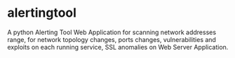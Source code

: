 # alertingtool
A python Alerting Tool Web Application for scanning network addresses range, for network topology changes, ports changes, vulnerabilities and exploits on each running service, SSL anomalies on Web Server Application.

